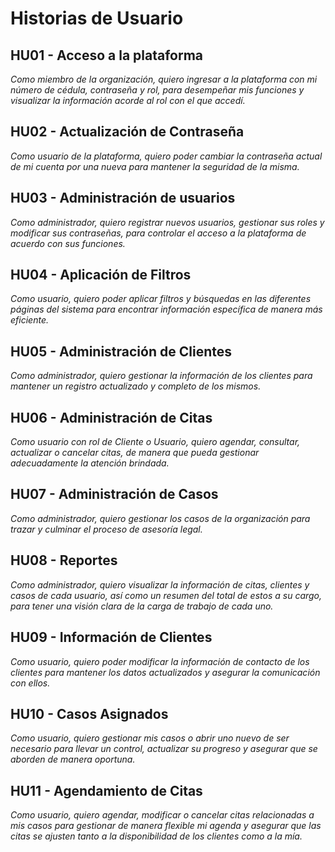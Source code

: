 # Historias de Usuario

## HU01 - Acceso a la plataforma
*Como miembro de la organización, quiero ingresar a la plataforma con mi número de cédula, contraseña y rol, para desempeñar mis funciones y visualizar la información acorde al rol con el que accedí.*

## HU02 - Actualización de Contraseña
*Como usuario de la plataforma, quiero poder cambiar la contraseña actual de mi cuenta por una nueva para mantener la seguridad de la misma.*

## HU03 - Administración de usuarios
*Como administrador, quiero registrar nuevos usuarios, gestionar sus roles y modificar sus contraseñas, para controlar el acceso a la plataforma de acuerdo con sus funciones.*

## HU04 - Aplicación de Filtros
*Como usuario, quiero poder aplicar filtros y búsquedas en las diferentes páginas del sistema para encontrar información específica de manera más eficiente.*

## HU05 - Administración de Clientes
*Como administrador, quiero gestionar la información de los clientes para mantener un registro actualizado y completo de los mismos.*

## HU06 - Administración de Citas
*Como usuario con rol de Cliente o Usuario, quiero agendar, consultar, actualizar o cancelar citas, de manera que pueda gestionar adecuadamente la atención brindada.*

## HU07 - Administración de Casos
*Como administrador, quiero gestionar los casos de la organización para trazar y culminar el proceso de asesoría legal.*

## HU08 - Reportes
*Como administrador, quiero visualizar la información de citas, clientes y casos de cada usuario, así como un resumen del total de estos a su cargo, para tener una visión clara de la carga de trabajo de cada uno.*

## HU09 - Información de Clientes
*Como usuario, quiero poder modificar la información de contacto de los clientes para mantener los datos actualizados y asegurar la comunicación con ellos.*

## HU10 - Casos Asignados
*Como usuario, quiero gestionar mis casos o abrir uno nuevo de ser necesario para llevar un control, actualizar su progreso y asegurar que se aborden de manera oportuna.*

## HU11 - Agendamiento de Citas
*Como usuario, quiero agendar, modificar o cancelar citas relacionadas a mis casos para gestionar de manera flexible mi agenda y asegurar que las citas se ajusten tanto a la disponibilidad de los clientes como a la mía.*
